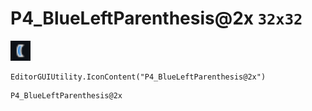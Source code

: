 # P4_BlueLeftParenthesis@2x `32x32`
<img src="/img/P4_BlueLeftParenthesis.png" width=32 height=32>

``` CSharp
EditorGUIUtility.IconContent("P4_BlueLeftParenthesis@2x")
```
```
P4_BlueLeftParenthesis@2x
```
